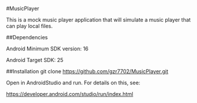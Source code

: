 #MusicPlayer

This is a mock music player application that will simulate a music player that can play local files.

##Dependencies

Android Minimum SDK version: 16

Android Target SDK: 25

##Installation git clone https://github.com/gzr7702/MusicPlayer.git

Open in AndroidStudio and run. For details on this, see:

https://developer.android.com/studio/run/index.html